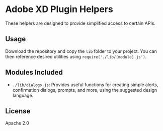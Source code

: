 # Adobe XD Plugin Helpers

These helpers are designed to provide simplified access to certain APIs.

## Usage

Download the repository and copy the `lib` folder to your project. You can then reference desired utilities using `require('./lib/[module].js')`.

## Modules Included

* `./lib/dialogs.js`: Provides useful functions for creating simple alerts, confirmation dialogs, prompts, and more, using the suggested design language.

## License

Apache 2.0
